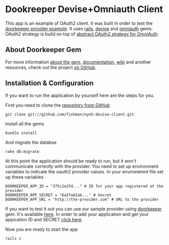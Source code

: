 # Dookreeper Devise+Omniauth Client

This app is an example of OAuth2 client. It was built in order to test
the [doorkeeper provider example](http://doorkeeper-provider.herokuapp.com/).
It uses [rails](http://github.com/rails/rails/), [devise](http://github.com/plataformatec/devise)
and [omniauth](http://github.com/intridea/omniauth) gems. OAuth2
strategy is build on top of [abstract OAuth2 strategy for OmniAuth](https://github.com/intridea/omniauth-oauth2)

## About Doorkeeper Gem

For more information [about the gem](https://github.com/applicake/doorkeeper),
[documentation](https://github.com/applicake/doorkeeper#readme),
[wiki](https://github.com/applicake/doorkeeper/wiki/_pages) and another resources,
check out the project [on GitHub](https://github.com/applicake/doorkeeper).

## Installation & Configuration

If you want to run the application by yourself here are the steps for
you.

First you need to clone the [repository from GitHub](http://github.com/applicake/doorkeeper-devise-client)

    git clone git://github.com/fishman/oyoh-devise-client.git

Install all the gems

    bundle install

And migrate the databse

    rake db:migrate

At this point the application should be ready to run, but it won't
communicate correctly with the provider. You need to set up environment
variables to indicate the oauth2 provider values. In your environemnt
file set up these variables

    DOORKEEPER_APP_ID = "375c2e3fd..." # ID for your app registered at the provider
    DOORKEEPER_APP_SECRET = "6a2fa82ab..." # Secret
    DOORKEEPER_APP_URL = "http://the-provider.com" # URL to the provider

If you want to test it out you can use our sample provider using
[doorkeeper](http://github.com/applicake/doorkeeper) gem. It's available
[here](http://doorkeeper-provider.herokuapp.com). In order to add your
application and get your appication ID and SECRET [click
here](http://doorkeeper-provider.herokuapp.com/oauth/application/new).

Now you are ready to start the app

    rails s





